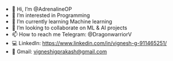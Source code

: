 - 👋 Hi, I’m @AdrenalineOP
- 👀 I’m interested in Programming
- 🌱 I’m currently learning Machine learning
- 💞️ I’m looking to collaborate on ML & AI projects
- 📫 How to reach me Telegram: @DragonwarriorV
- 💻 LinkedIn: https://www.linkedin.com/in/vignesh-g-911465251/
- 📝 Gmail: vigneshigprakash@gmail.com
<!---
AdrenalineOP/AdrenalineOP is a ✨ special ✨ repository because its `README.md` (this file) appears on your GitHub profile.
You can click the Preview link to take a look at your changes.
--->
